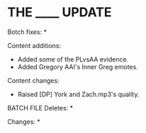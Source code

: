 # THE ____ UPDATE

Botch fixes:
  * 
  
Content additions:
  * Added some of the PLvsAA evidence.
  * Added Gregory AAI's Inner Greg emotes.
  
Content changes:
  * Raised [DP] York and Zach.mp3's quality.
 
BATCH FILE
Deletes:
  * 
  
Changes:
  * 
 
